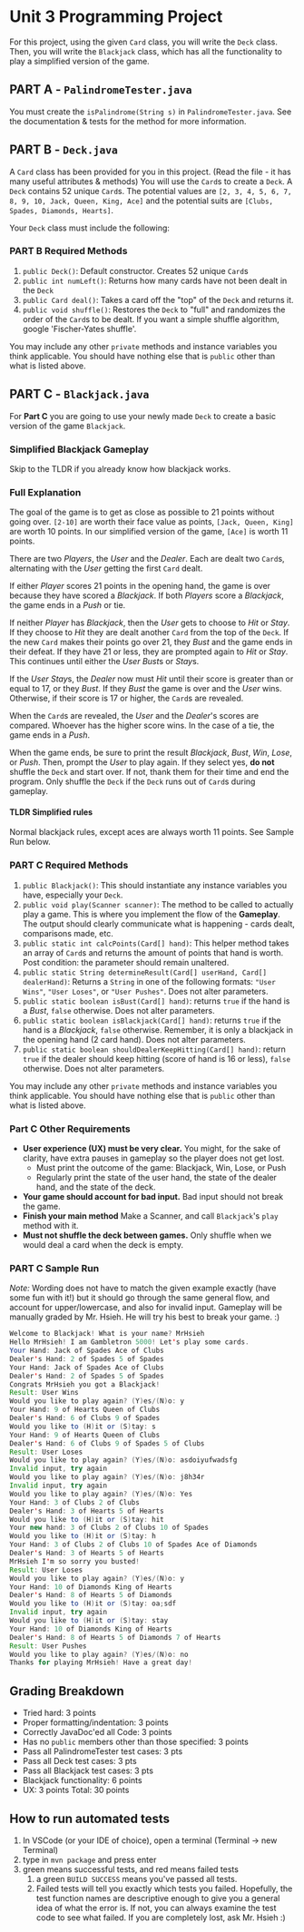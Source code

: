 # Unit 3 Programming Project

For this project, using the given `Card` class, you will write the `Deck` class. Then, you will write the `Blackjack` class, which has all the functionality to play a simplified version of the game.

## PART A - `PalindromeTester.java`

You must create the `isPalindrome(String s)` in `PalindromeTester.java`.
See the documentation & tests for the method for more information.

## PART B - `Deck.java`

A `Card` class has been provided for you in this project. (Read the file - it has many useful attributes & methods)
You will use the `Card`s to create a `Deck`.
A `Deck` contains 52 unique `Card`s.
The potential values are `[2, 3, 4, 5, 6, 7, 8, 9, 10, Jack, Queen, King, Ace]` and the potential suits are `[Clubs, Spades, Diamonds, Hearts]`.

Your `Deck` class must include the following:

### PART B Required Methods

1. `public Deck()`: Default constructor. Creates 52 unique `Card`s
2. `public int numLeft()`: Returns how many cards have not been dealt in the `Deck`
3. `public Card deal()`: Takes a card off the "top" of the `Deck` and returns it.
4. `public void shuffle()`: Restores the `Deck` to "full" and randomizes the order of the `Card`s to be dealt. If you want a simple shuffle algorithm, google 'Fischer-Yates shuffle'.

You may include any other `private` methods and instance variables you think applicable. You should have nothing else that is `public` other than what is listed above.

## PART C - `Blackjack.java`

For **Part C** you are going to use your newly made `Deck` to create a basic version of the game `Blackjack`.

### Simplified Blackjack Gameplay

Skip to the TLDR if you already know how blackjack works.

### Full Explanation

The goal of the game is to get as close as possible to 21 points without going over. `[2-10]` are worth their face value as points, `[Jack, Queen, King]` are worth 10 points. In our simplified version of the game, `[Ace]` is worth 11 points.

There are two *Players*, the *User* and the *Dealer*. Each are dealt two `Card`s, alternating with the *User* getting the first `Card` dealt.

If either *Player* scores 21 points in the opening hand, the game is over because they have scored a *Blackjack*. If both *Players* score a *Blackjack*, the game ends in a *Push* or tie.

If neither *Player* has *Blackjack*, then the *User* gets to choose to *Hit* or *Stay*. If they choose to *Hit* they are dealt another `Card` from the top of the `Deck`. If the new `Card` makes their points go over 21, they *Bust* and the game ends in their defeat. If they have 21 or less, they are prompted again to *Hit* or *Stay*. This continues until either the *User* *Bust*s or *Stay*s.

If the *User* *Stay*s, the *Dealer* now must *Hit* until their score is greater than or equal to 17, or they *Bust*. If they *Bust* the game is over and the *User* wins. Otherwise, if their score is 17 or higher, the `Card`s are revealed.

When the `Card`s are revealed, the *User* and the *Dealer*'s scores are compared. Whoever has the higher score wins. In the case of a tie, the game ends in a *Push*.

When the game ends, be sure to print the result *Blackjack*, *Bust*, *Win*, *Lose*, or *Push*. Then, prompt the *User* to play again. If they select yes, **do not** shuffle the `Deck` and start over. If not, thank them for their time and end the program. Only shuffle the `Deck` if the `Deck` runs out of `Card`s during gameplay.

#### TLDR Simplified rules

Normal blackjack rules, except aces are always worth 11 points.
See Sample Run below.

### PART C Required Methods

1. `public Blackjack()`: This should instantiate any instance variables you have, especially your `Deck`.
2. `public void play(Scanner scanner)`: The method to be called to actually play a game. This is where you implement the flow of the **Gameplay**. The output should clearly communicate what is happening - cards dealt, comparisons made, etc.
3. `public static int calcPoints(Card[] hand)`: This helper method takes an array of `Card`s and returns the amount of points that hand is worth. Post condition: the parameter should remain unaltered.
4. `public static String determineResult(Card[] userHand, Card[] dealerHand)`: Returns a `String` in one of the following formats: `"User Wins"`, `"User Loses"`, or `"User Pushes"`. Does not alter parameters.
5. `public static boolean isBust(Card[] hand)`: returns `true` if the hand is a *Bust*, `false` otherwise. Does not alter parameters.
6. `public static boolean isBlackjack(Card[] hand)`: returns `true` if the hand is a *Blackjack*, `false` otherwise. Remember, it is only a blackjack in the opening hand (2 card hand). Does not alter parameters.
7. `public static boolean shouldDealerKeepHitting(Card[] hand)`: return `true` if the dealer should keep hitting (score of hand is 16 or less), `false` otherwise. Does  not alter parameters.

You may include any other `private` methods and instance variables you think applicable. You should have nothing else that is `public` other than what is listed above.

### Part C Other Requirements

* **User experience (UX) must be very clear.** You might, for the sake of clarity, have extra pauses in gameplay so the player does not get lost.
  * Must print the outcome of the game: Blackjack, Win, Lose, or Push
  * Regularly print the state of the user hand, the state of the dealer hand, and the state of the deck.
* **Your game should account for bad input.** Bad input should not break the game.
* **Finish your main method** Make a Scanner, and call `Blackjack`'s `play` method with it.
* **Must not shuffle the deck between games.** Only shuffle when we would deal a card when the deck is empty.

### PART C Sample Run

*Note:* Wording does not have to match the given example exactly (have some fun with it!) but it should go through the same general flow, and account for upper/lowercase, and also for invalid input. Gameplay will be manually graded by Mr. Hsieh. He will try his best to break your game. :)

```java
Welcome to Blackjack! What is your name? MrHsieh
Hello MrHsieh! I am Gambletron 5000! Let's play some cards.
Your Hand: Jack of Spades Ace of Clubs 
Dealer's Hand: 2 of Spades 5 of Spades 
Your Hand: Jack of Spades Ace of Clubs 
Dealer's Hand: 2 of Spades 5 of Spades 
Congrats MrHsieh you got a Blackjack!
Result: User Wins
Would you like to play again? (Y)es/(N)o: y
Your Hand: 9 of Hearts Queen of Clubs 
Dealer's Hand: 6 of Clubs 9 of Spades 
Would you like to (H)it or (S)tay: s
Your Hand: 9 of Hearts Queen of Clubs 
Dealer's Hand: 6 of Clubs 9 of Spades 5 of Clubs 
Result: User Loses
Would you like to play again? (Y)es/(N)o: asdoiyufwadsfg
Invalid input, try again
Would you like to play again? (Y)es/(N)o: j8h34r
Invalid input, try again
Would you like to play again? (Y)es/(N)o: Yes
Your Hand: 3 of Clubs 2 of Clubs 
Dealer's Hand: 3 of Hearts 5 of Hearts 
Would you like to (H)it or (S)tay: hit
Your new hand: 3 of Clubs 2 of Clubs 10 of Spades 
Would you like to (H)it or (S)tay: h
Your Hand: 3 of Clubs 2 of Clubs 10 of Spades Ace of Diamonds 
Dealer's Hand: 3 of Hearts 5 of Hearts 
MrHsieh I'm so sorry you busted!
Result: User Loses
Would you like to play again? (Y)es/(N)o: y
Your Hand: 10 of Diamonds King of Hearts 
Dealer's Hand: 8 of Hearts 5 of Diamonds 
Would you like to (H)it or (S)tay: oa;sdf
Invalid input, try again
Would you like to (H)it or (S)tay: stay
Your Hand: 10 of Diamonds King of Hearts 
Dealer's Hand: 8 of Hearts 5 of Diamonds 7 of Hearts 
Result: User Pushes
Would you like to play again? (Y)es/(N)o: no
Thanks for playing MrHsieh! Have a great day!
```

## Grading Breakdown

* Tried hard: 3 points
* Proper formatting/indentation: 3 points
* Correctly JavaDoc'ed all Code: 3 points
* Has no `public` members other than those specified: 3 points
* Pass all PalindromeTester test cases: 3 pts
* Pass all Deck test cases: 3 pts
* Pass all Blackjack test cases: 3 pts
* Blackjack functionality: 6 points
* UX: 3 points
Total: 30 points
  
## How to run automated tests

1. In VSCode (or your IDE of choice), open a terminal (Terminal -> new Terminal)
2. type in `mvn package` and press enter
3. green means successful tests, and red means failed tests
   1. a green `BUILD SUCCESS` means you've passed all tests.
   2. Failed tests will tell you exactly which tests you failed. Hopefully, the test function names are descriptive enough to give you a general idea of what the error is. If not, you can always examine the test code to see what failed. If you are completely lost, ask Mr. Hsieh :)
